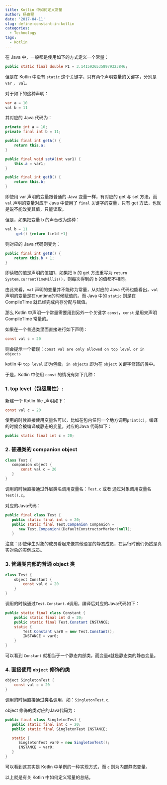 ```yaml
---
title: Kotlin 中如何定义常量
author: 杨嘉程
date: '2017-04-11'
slug: define-constant-in-kotlin
categories:
  - Technology
tags:
  - Kotlin
---
```


在 Java 中，一般都是使用如下的方式定义一个常量：

``` java
public static final double PI = 3.14159265358979323846;
```

但是在 Kotlin 中没有 `static` 这个关键字，只有两个声明变量的关键字，分别是 `var` ， `val`。

对于如下的这种声明：

``` java
var a = 10
val b = 11
```
其对应的 Java 代码为：
``` java 
private int a = 10;
private final int b = 11;

public final int getA() {
    return this.a;
}

public final void setA(int var1) {
    this.a = var1;
}

public final int getB() {
    return this.b;
}
```

即使用 var 声明的变量跟普通的 Java 变量一样，有对应的 get 与 set 方法，而 `val` 声明的变量对应于 Java 中使用了 `final` 关键字的变量，只有 get 方法，也就是说不能改变其值，只能读取。

但是，如果把变量 b 的声音改为这种：
``` java
val b = 11
     get() {return field +1}
```
则对应的 Java 代码则变为：
``` java 
public final int getB() {
    return this.b + 1;
}
```

即读取的值是声明的值加1，如果把 b 的 get 方法重写为 `return System.currentTimeMillis()`，则每次得到的 b 的值都不相同。

由此来看，`val` 声明的变量并不能称为常量，从对应的 Java 代码也能看出，`val` 声明的变量是在runtime的时候赋值的。而 Java 中的 `static`  则是在 CompileTime 就已经完成内存分配与赋值。

那么 Kotlin 中声明一个常量需要用到另外一个关键字 `const`，`const` 是用来声明 CompileTime 常量的。

如果在一个普通类里面直接进行如下声明：

``` java 
const val c = 20 
```

则会提示一个错误：`const val are only allowed on top level or in objects`

kotlin 中 `top level` 即为包级，`in objects` 即为在 `object` 关键字修饰的类中。

于是，Kotlin 中使用 `const` 的情况有如下几种：

### 1. top level（包级属性）:

新建一个 Kotlin file ,声明如下：

``` java 
const val c = 20
```

使用的时候直接使用变量名可以，比如在包内任何一个地方调用`print(c)`，编译的时候会被编译成静态的变量，对应的Java 代码如下：

``` java
public static final int c = 20;
```

###  2. 普通类的 companion object 
 
 ``` java 
class Test {
    companion object {
        const val c = 20
    }
}
```

调用的时候直接通过外层类名调用变量名：`Test.c` 或者 通过对象调用变量名 `Test().c`。

对应的Java代码：

``` java
public final class Test {
   public static final int c = 20;
   public static final Test.Companion Companion = 
      new Test.Companion((DefaultConstructorMarker)null);
   }
```
注意：即使伴生对象的成员看起来像其他语言的静态成员，在运行时他们仍然是真实对象的实例成员。

### 3. 普通类内部的普通 object 类

``` java
class Test {
    object Constant {
        const val d = 20
    }
}
```
调用的时候通过`Test.Constant.d`调用，编译后对应的Java代码如下：

``` java
public static final class Constant {
    public static final int d = 20;
    public static final Test.Constant INSTANCE;
    static {
        Test.Constant var0 = new Test.Constant();
        INSTANCE = var0;
    }
}
```

可以看到 `Constant` 就相当于一个静态内部类，而变量`d`就是静态类的静态变量。

### 4. 直接使用 `object` 修饰的类

``` java
object SingletonTest {
    const val c = 20
}
```
调用的时候直接通过类名调用，如：`SingletonTest.c`.

object 修饰的类对应的Java代码为：

``` java
public final class SingletonTest {
   public static final int c = 20;
   public static final SingletonTest INSTANCE;

   static {
      SingletonTest var0 = new SingletonTest();
      INSTANCE = var0;
   }
}
```
可以看到这其实是 Kotlin 中单例的一种实现方式，而 `c` 则为内部静态变量。

以上就是有关 Kotlin 中如何定义常量的总结。



